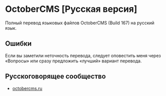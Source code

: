 # OctoberCMS [Русская версия]

Полный перевод языковых файлов OctoberCMS (Build 167) на русский язык.

## Ошибки

Если вы заметили неточность перевода, следует оповестить меня через «Вопросы» или сразу предложить «лучший» вариант перевода.

## Русскоговорящее сообщество

 * [octobercms.ru](http://octobercms.ru/)
